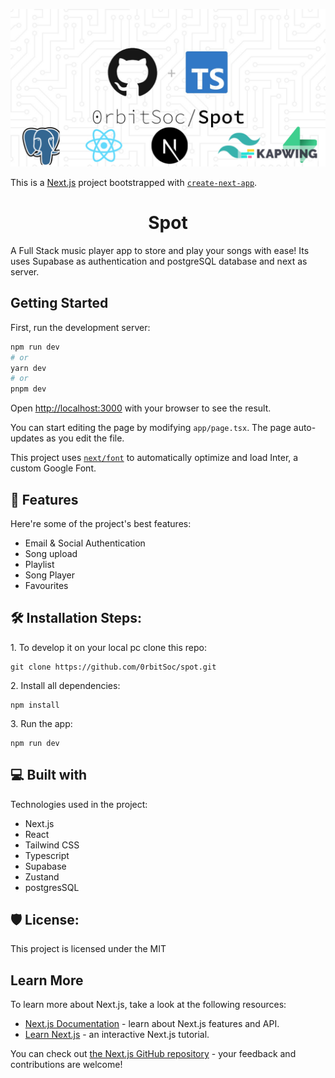 ![Image](./public/images/spot-readme.jpeg)

This is a [Next.js](https://nextjs.org/) project bootstrapped with [`create-next-app`](https://github.com/vercel/next.js/tree/canary/packages/create-next-app).



<h1 align="center" id="title">Spot</h1>

<p id="description">A Full Stack music player app to store and play your songs with ease! Its uses Supabase as authentication and postgreSQL database and next as server.</p>

## Getting Started

First, run the development server:

```bash
npm run dev
# or
yarn dev
# or
pnpm dev
```

Open [http://localhost:3000](http://localhost:3000) with your browser to see the result.

You can start editing the page by modifying `app/page.tsx`. The page auto-updates as you edit the file.

This project uses [`next/font`](https://nextjs.org/docs/basic-features/font-optimization) to automatically optimize and load Inter, a custom Google Font.

  
  
<h2>🧐 Features</h2>

Here're some of the project's best features:

*   Email & Social Authentication
*   Song upload
*   Playlist
*   Song Player
*   Favourites

<h2>🛠️ Installation Steps:</h2>

<p>1. To develop it on your local pc clone this repo:</p>

```
git clone https://github.com/0rbitSoc/spot.git
```

<p>2. Install all dependencies:</p>

```
npm install
```

<p>3. Run the app:</p>

```
npm run dev
```

  
  
<h2>💻 Built with</h2>

Technologies used in the project:

*   Next.js
*   React
*   Tailwind CSS
*   Typescript
*   Supabase
*   Zustand
*   postgresSQL

<h2>🛡️ License:</h2>

This project is licensed under the MIT

## Learn More

To learn more about Next.js, take a look at the following resources:

- [Next.js Documentation](https://nextjs.org/docs) - learn about Next.js features and API.
- [Learn Next.js](https://nextjs.org/learn) - an interactive Next.js tutorial.

You can check out [the Next.js GitHub repository](https://github.com/vercel/next.js/) - your feedback and contributions are welcome!

